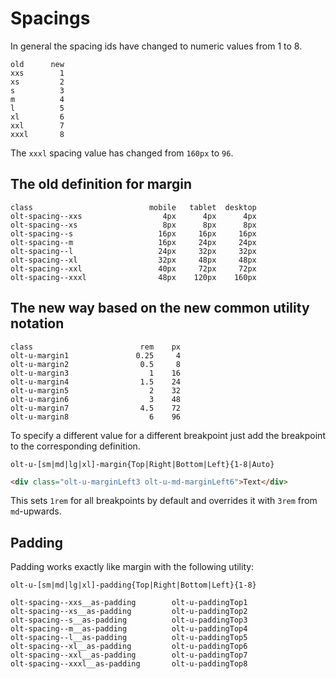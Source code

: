 # Spacings

In general the spacing ids have changed to numeric values from 1 to 8.

```
old      new
xxs        1
xs         2
s          3
m          4
l          5
xl         6
xxl        7
xxxl       8
```
The `xxxl` spacing value has changed from `160px` to `96`.

## The old definition for margin

```
class                          mobile   tablet  desktop
olt-spacing--xxs                  4px      4px      4px
olt-spacing--xs                   8px      8px      8px
olt-spacing--s                   16px     16px     16px
olt-spacing--m                   16px     24px     24px
olt-spacing--l                   24px     32px     32px
olt-spacing--xl                  32px     48px     48px
olt-spacing--xxl                 40px     72px     72px
olt-spacing--xxxl                48px    120px    160px
```

## The new way based on the new common utility notation

```
class                        rem    px
olt-u-margin1               0.25     4
olt-u-margin2                0.5     8
olt-u-margin3                  1    16
olt-u-margin4                1.5    24
olt-u-margin5                  2    32
olt-u-margin6                  3    48
olt-u-margin7                4.5    72
olt-u-margin8                  6    96
```

To specify a different value for a different breakpoint just add
the breakpoint to the corresponding definition.

`olt-u-[sm|md|lg|xl]-margin{Top|Right|Bottom|Left}{1-8|Auto}`

```html
<div class="olt-u-marginLeft3 olt-u-md-marginLeft6">Text</div>
```

This sets `1rem` for all breakpoints by default and overrides it with `3rem` from `md`-upwards.

## Padding

Padding works exactly like margin with the following utility:

`olt-u-[sm|md|lg|xl]-padding{Top|Right|Bottom|Left}{1-8}`

```
olt-spacing--xxs__as-padding        olt-u-paddingTop1
olt-spacing--xs__as-padding         olt-u-paddingTop2
olt-spacing--s__as-padding          olt-u-paddingTop3
olt-spacing--m__as-padding          olt-u-paddingTop4
olt-spacing--l__as-padding          olt-u-paddingTop5
olt-spacing--xl__as-padding         olt-u-paddingTop6
olt-spacing--xxl__as-padding        olt-u-paddingTop7
olt-spacing--xxxl__as-padding       olt-u-paddingTop8
```
